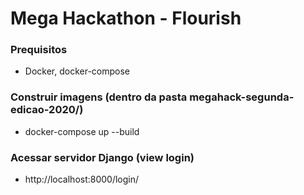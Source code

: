 # Mega Hackathon - Flourish

### Prequisitos

- Docker, docker-compose

### Construir imagens (dentro da pasta megahack-segunda-edicao-2020/)

- docker-compose up --build

### Acessar servidor Django (view login)

- http://localhost:8000/login/